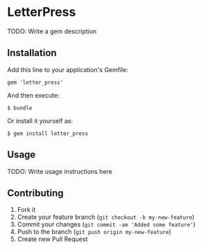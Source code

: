 # LetterPress

TODO: Write a gem description

## Installation

Add this line to your application's Gemfile:

    gem 'letter_press'

And then execute:

    $ bundle

Or install it yourself as:

    $ gem install letter_press

## Usage

TODO: Write usage instructions here

## Contributing

1. Fork it
2. Create your feature branch (`git checkout -b my-new-feature`)
3. Commit your changes (`git commit -am 'Added some feature'`)
4. Push to the branch (`git push origin my-new-feature`)
5. Create new Pull Request
